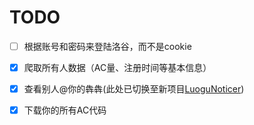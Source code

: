 # TODO

- [ ] 根据账号和密码来登陆洛谷，而不是cookie

- [X] 爬取所有人数据（AC量、注册时间等基本信息）

- [X] 查看别人@你的犇犇(此处已切换至新项目[LuoguNoticer](https://github.com/Himself65/LuoguNoticer))

- [X] 下载你的所有AC代码